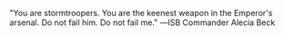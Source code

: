 "You are stormtroopers. You are the keenest weapon in the Emperor's arsenal. Do not fail him. Do not fail me."
―ISB Commander Alecia Beck
